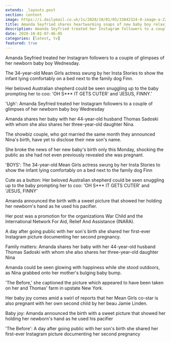 ```yaml
---
extends: _layouts.post
section: content
image: https://i.dailymail.co.uk/1s/2020/10/01/05/33842324-0-image-a-22_1601527962269.jpg 
title: Amanda Seyfried shares heartwarming snaps of new baby boy relaxing in bed with dog Finn 
description: Amanda Seyfried treated her Instagram followers to a couple of glimpses of her newborn baby boy Wednesday. The 34-year-old Mean Girls actress swung by her Insta Stories to post the pictures. 
date: 2020-10-01-07-46-05 
categories: [latest, tv] 
featured: true 
--- 
```

Amanda Seyfried treated her Instagram followers to a couple of glimpses of her newborn baby boy Wednesday.

The 34-year-old Mean Girls actress swung by her Insta Stories to show the infant lying comfortably on a bed next to the family dog Finn. 

Her beloved Australian shepherd could be seen snuggling up to the baby prompting her to coo: 'OH S*** IT GETS CUTER' and 'JESUS, FINNY.'

'Ugh': Amanda Seyfried treated her Instagram followers to a couple of glimpses of her newborn baby boy Wednesday

Amanda shares her baby with her 44-year-old husband Thomas Sadoski with whom she also shares her three-year-old daughter Nina.

The showbiz couple, who got married the same month they announced Nina's birth, have yet to disclose their new son's name.

She broke the news of her new baby's birth only this Monday, shocking the public as she had not even previously revealed she was pregnant.

'BOYS': The 34-year-old Mean Girls actress swung by her Insta Stories to show the infant lying comfortably on a bed next to the family dog Finn

Cute as a button: Her beloved Australian shepherd could be seen snuggling up to the baby prompting her to coo: 'OH S*** IT GETS CUTER' and 'JESUS, FINNY'

Amanda announced the birth with a sweet picture that showed her holding her newborn's hand as he used his pacifier.

Her post was a promotion for the organizations War Child and the International Network For Aid, Relief And Assistance (INARA).

A day after going public with her son's birth she shared her first-ever Instagram picture documenting her second pregnancy.

Family matters: Amanda shares her baby with her 44-year-old husband Thomas Sadoski with whom she also shares her three-year-old daughter Nina

Amanda could be seen glowing with happiness while she stood outdoors, as Nina grabbed onto her mother's bulging baby bump.

'The Before,' she captioned the picture which appeared to have been taken on her and Thomas' farm in upstate New York. 

Her baby joy comes amid a swirl of reports that her Mean Girls co-star is also pregnant with her own second child by her beau Jamie Linden.

Baby joy: Amanda announced the birth with a sweet picture that showed her holding her newborn's hand as he used his pacifier

'The Before': A day after going public with her son's birth she shared her first-ever Instagram picture documenting her second pregnancy

